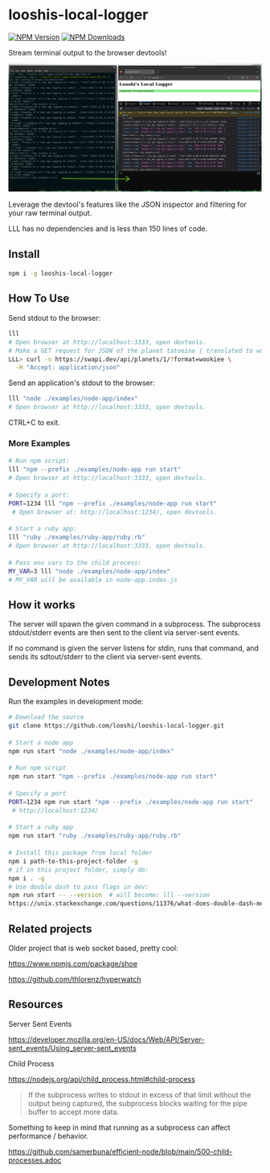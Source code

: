 # looshis-local-logger
[![NPM Version](https://img.shields.io/npm/v/looshis-local-logger.svg?style=flat)](https://www.npmjs.com/package/looshis-local-logger) [![NPM Downloads](https://img.shields.io/npm/dt/looshis-local-logger.svg?style=flat)](https://www.npmjs.com/package/looshis-local-logger)

Stream terminal output to the browser devtools!

![browser next to terminal](https://github.com/looshi/looshis-local-logger/blob/main/examples/example.png)

Leverage the devtool's features like the JSON inspector and filtering for your raw terminal output.

LLL has no dependencies and is less than 150 lines of code.

## Install
```sh
npm i -g looshis-local-logger
```

## How To Use

Send stdout to the browser:

```sh
lll
# Open browser at http://localhost:3333, open devtools.
# Make a GET request for JSON of the planet tatooine ( translated to wookiee ):
LLL> curl -s https://swapi.dev/api/planets/1/?format=wookiee \
  -H "Accept: application/json"
```

Send an application's stdout to the browser:

```sh
lll "node ./examples/node-app/index"
# Open browser at http://localhost:3333, open devtools.
```

CTRL+C to exit.

### More Examples
```sh
# Run npm script:
lll "npm --prefix ./examples/node-app run start"
# Open browser at http://localhost:3333, open devtools.

# Specify a port:
PORT=1234 lll "npm --prefix ./examples/node-app run start"
 # Open browser at: http://localhost:1234/, open devtools.

# Start a ruby app:
lll "ruby ./examples/ruby-app/ruby.rb"
# Open browser at http://localhost:3333, open devtools.

# Pass env vars to the child process:
MY_VAR=3 lll "node ./examples/node-app/index"
# MY_VAR will be available in node-app.index.js
```

## How it works
The server will spawn the given command in a subprocess.  The subprocess stdout/stderr events are then sent to the client via server-sent events.

If no command is given the server listens for stdin, runs that command, and sends its sdtout/stderr to the client via server-sent events.

## Development Notes
Run the examples in development mode:

```sh
# Download the source
git clone https://github.com/looshi/looshis-local-logger.git

# Start a node app
npm run start "node ./examples/node-app/index"

# Run npm script
npm run start "npm --prefix ./examples/node-app run start"

# Specify a port
PORT=1234 npm run start "npm --prefix ./examples/node-app run start"
 # http://localhost:1234/

# Start a ruby app
npm run start "ruby ./examples/ruby-app/ruby.rb"

# Install this package from local folder
npm i path-to-this-project-folder -g
# if in this project folder, simply do:
npm i . -g
# Use double dash to pass flags in dev:
npm run start -- --version  # will become: lll --version
https://unix.stackexchange.com/questions/11376/what-does-double-dash-mean
```

## Related projects

Older project that is web socket based, pretty cool:

https://www.npmjs.com/package/shoe

https://github.com/thlorenz/hyperwatch

## Resources

Server Sent Events

https://developer.mozilla.org/en-US/docs/Web/API/Server-sent_events/Using_server-sent_events

Child Process

https://nodejs.org/api/child_process.html#child-process

> If the subprocess writes to stdout in excess of that limit without the output being captured, the subprocess blocks waiting for the pipe buffer to accept more data.

Something to keep in mind that running as a subprocess can affect performance / behavior.

https://github.com/samerbuna/efficient-node/blob/main/500-child-processes.adoc
